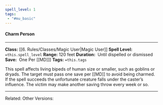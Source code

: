 ```yaml
---
spell_level: 1
tags:
 - "#mu_basic"
---
```


#### Charm Person 
___
**Class:** [[6. Rules/Classes/Magic User|Magic User]]
**Spell Level:** `=this.spell_level`
**Range:** 120 feet
**Duration:**  Until dispelled or dismissed
**Save:**  One Per [[MD]]]
**Tags:** `=this.tags`

This spell affects living bipeds of human size or smaller, such as goblins or dryads. The target must pass one save per [[MD]] to avoid being charmed. If the spell succeeds the unfortunate creature falls under the caster’s influence. The victim may make another saving throw every week or so.
___

Related:
Other Versions: